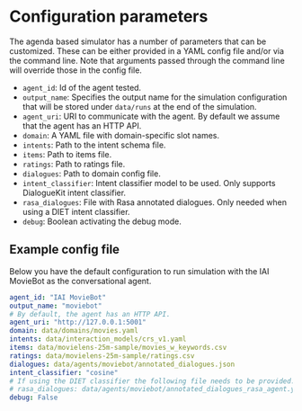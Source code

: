 # Configuration parameters

The agenda based simulator has a number of parameters that can be customized.
These can be either provided in a YAML config file and/or via the command line. Note that arguments passed through the command line will override those in the config file.

* `agent_id`: Id of the agent tested.
* `output_name`: Specifies the output name for the simulation configuration that will be stored under `data/runs` at the end of the simulation.
* `agent_uri`: URI to communicate with the agent. By default we assume that the agent has an HTTP API.
* `domain`: A YAML file with domain-specific slot names.
* `intents`: Path to the intent schema file.
* `items`: Path to items file.
* `ratings`: Path to ratings file.
* `dialogues`: Path to domain config file.
* `intent_classifier`: Intent classifier model to be used. Only supports DialogueKit intent classifier.
* `rasa_dialogues`: File with Rasa annotated dialogues. Only needed when using a DIET intent classifier.
* `debug`: Boolean activating the debug mode.

## Example config file

Below you have the default configuration to run simulation with the IAI MovieBot as the conversational agent.

```yaml
agent_id: "IAI MovieBot"
output_name: "moviebot"
# By default, the agent has an HTTP API.
agent_uri: "http://127.0.0.1:5001"
domain: data/domains/movies.yaml
intents: data/interaction_models/crs_v1.yaml
items: data/movielens-25m-sample/movies_w_keywords.csv
ratings: data/movielens-25m-sample/ratings.csv
dialogues: data/agents/moviebot/annotated_dialogues.json
intent_classifier: "cosine"
# If using the DIET classifier the following file needs to be provided. 
# rasa_dialogues: data/agents/moviebot/annotated_dialogues_rasa_agent.yml
debug: False
```
